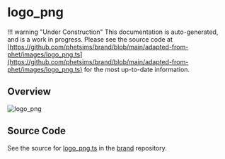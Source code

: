 # logo_png

!!! warning "Under Construction"
    This documentation is auto-generated, and is a work in progress. Please see the source code at
    [https://github.com/phetsims/brand/blob/main/adapted-from-phet/images/logo_png.ts](https://github.com/phetsims/brand/blob/main/adapted-from-phet/images/logo_png.ts) for the most up-to-date information.

## Overview



<img id="doc-image" alt="logo_png">
<script type="module">
import { logo_png } from '/lib/scenerystack.esm.min.js';

if ( logo_png instanceof HTMLImageElement ) {
  document.querySelector( '#doc-image' ).src = logo_png.src;
}
else if ( Array.isArray( logo_png ) ) {
  document.querySelector( '#doc-image' ).src = logo_png[ 0 ].url;
}
</script>




## Source Code

See the source for [logo_png.ts](https://github.com/phetsims/brand/blob/main/adapted-from-phet/images/logo_png.ts) in the [brand](https://github.com/phetsims/brand) repository.
